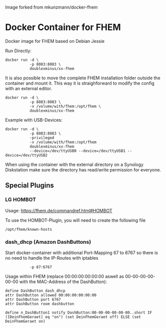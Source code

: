 Image forked from mkunzmann/docker-fhem

# Docker Container for FHEM

Docker image for FHEM based on Debian Jessie

Run Directly:

```
docker run -d \
           -p 8083:8083 \
           doublexminus/xx-fhem
```

It is also possible to move the complete FHEM installation folder outside the container
and mount it. This way it is straighforward to modify the config with an external editor.

```
docker run -d \
           -p 8083:8083 \
           -v /volume/with/fhem:/opt/fhem \
           doublexminus/xx-fhem
```

Example with USB-Devices:
```
docker run -d \
           -p 8083:8083 \
           -privileged
           -v /volume/with/fhem:/opt/fhem 
           doublexminus/xx-fhem
           --device=/dev/ttyUSB0 --device=/dev/ttyUSB1 --device=/dev/ttyUSB2
```

When using the container with the external directory on a Synology Diskstation make sure the
directory has read/write permission for everyone.

## Special Plugins
### LG HOMBOT
Usage: https://fhem.de/commandref.html#HOMBOT

To use the HOMBOT-Plugin, you will need to create the following file
```
/opt/fhem/known-hosts
```
### dash_dhcp (Amazon DashButtons)
Start docker-container with additional Port-Mapping 67 to 6767 so there is no need to handle the IP-Routes with iptables
```
           -p 67:6767
```
Usage within FHEM (replace 00:00:00:00:00:00 aswell as 00-00-00-00-00-00 with the MAC-Address of the DashButton):
```
define DashButton dash_dhcp
attr DashButton allowed 00:00:00:00:00:00
attr DashButton port 6767
attr DashButton room dashbutton

define n_DashButton1 notify DashButton:00-00-00-00-00-00..short IF ([DeinFhemGeraet] eq "on") (set DeinFhemGeraet off) ELSE (set DeinFhemGeraet on)
```

